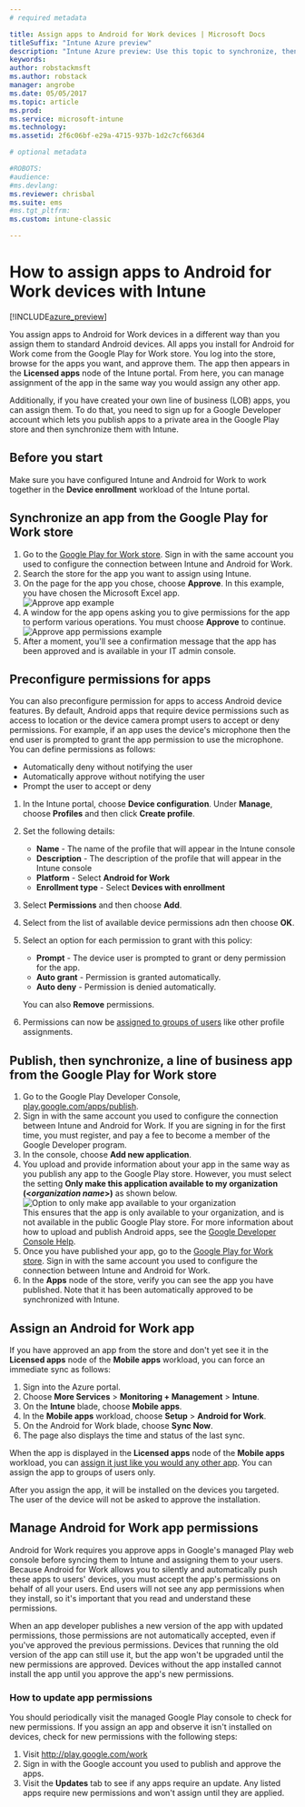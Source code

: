```yaml
---
# required metadata

title: Assign apps to Android for Work devices | Microsoft Docs
titleSuffix: "Intune Azure preview"
description: "Intune Azure preview: Use this topic to synchronize, then assign apps to Android for Work devices from the Google Play for Work Store."
keywords:
author: robstackmsft
ms.author: robstack
manager: angrobe
ms.date: 05/05/2017
ms.topic: article
ms.prod:
ms.service: microsoft-intune
ms.technology:
ms.assetid: 2f6c06bf-e29a-4715-937b-1d2c7cf663d4

# optional metadata

#ROBOTS:
#audience:
#ms.devlang:
ms.reviewer: chrisbal
ms.suite: ems
#ms.tgt_pltfrm:
ms.custom: intune-classic

---
```


# How to assign apps to Android for Work devices with Intune

[!INCLUDE[azure_preview](./includes/azure_preview.md)]

You assign apps to Android for Work devices in a different way than you assign them to standard Android devices. All apps you install for Android for Work come from the Google Play for Work store. You log into the store, browse for the apps you want, and approve them.
The app then appears in the **Licensed apps** node of the Intune portal. From here, you can manage assignment of the app in the same way you would assign any other app.

Additionally, if you have created your own line of business (LOB) apps, you can assign them. To do that, you need to sign up for a Google Developer account which lets you publish apps to a private area in the Google Play store and then synchronize them with Intune.

## Before you start

Make sure you have configured Intune and Android for Work to work together in the **Device enrollment** workload of the Intune portal.

## Synchronize an app from the Google Play for Work store

1. Go to the [Google Play for Work store](https://play.google.com/work). Sign in with the same account you used to configure the connection between Intune and Android for Work.
2. Search the store for the app you want to assign using Intune.
3. On the page for the app you chose, choose **Approve**. In this example, you have chosen the Microsoft Excel app.<br>
  ![Approve app example](media/approve.png)
4. A window for the app opens asking you to give permissions for the app to perform various operations. You must choose **Approve** to continue.<br>
  ![Approve app permissions example](media/approve-app-permissions.png)
5. After a moment, you'll see a confirmation message that the app has been approved and is available in your IT admin console.


## Preconfigure permissions for apps

You can also preconfigure permission for apps to access Android device features. By default, Android apps that require device permissions such as access to location or the device camera prompt users to accept or deny permissions. For example, if an app uses the device's microphone then the end user is prompted to grant the app permission to use the microphone. You can define permissions as follows: 
- Automatically deny without notifying the user
- Automatically approve without notifying the user
- Prompt the user to accept or deny

1. In the Intune portal, choose **Device configuration**. Under **Manage**, choose **Profiles** and then click **Create profile**.
2. Set the following details:
    - **Name** - The name of the profile that will appear in the Intune console
    - **Description** - The  description of the profile that will appear in the Intune console
    - **Platform** - Select **Android for Work**
    - **Enrollment type** - Select **Devices with enrollment**
3. Select **Permissions** and then choose **Add**.
4. Select from the list of available device permissions adn then choose **OK**.
5. Select an option for each permission to grant with this policy:
    - **Prompt** - The device user is prompted to grant or deny permission for the app.
    - **Auto grant** - Permission is granted automatically.
    - **Auto deny** - Permission is denied automatically.

    You can also **Remove** permissions.
6. Permissions can now be [assigned to groups of users](device-profile-assign.md) like other profile assignments.

## Publish, then synchronize, a line of business app from the Google Play for Work store

1. Go to the Google Play Developer Console, [play.google.com/apps/publish](https://play.google.com/apps/publish).
2. Sign in with the same account you used to configure the connection between Intune and Android for Work. If you are signing in for the first time, you must register, and pay a fee to become a member of the Google Developer program.
3. In the console, choose **Add new application**.
4. You upload and provide information about your app in the same way as you publish any app to the Google Play store. However, you must select the setting **Only make this application available to my organization (<*organization name*>)** as shown below.<br>
  ![Option to only make app available to your organization](media/restrict.png)<br>
This ensures that the app is only available to your organization, and is not available in the public Google Play store.
For more information about how to upload and publish Android apps, see the [Google Developer Console Help](https://support.google.com/googleplay/android-developer/answer/113469).
5. Once you have published your app, go to the [Google Play for Work store](https://play.google.com/work). Sign in with the same account you used to configure the connection between Intune and Android for Work.
6. In the **Apps** node of the store, verify you can see the app you have published. Note that it has been automatically approved to be synchronized with Intune.

## Assign an Android for Work app

If you have approved an app from the store and don't yet see it in the **Licensed apps** node of the **Mobile apps** workload, you can force an immediate sync as follows:

1. Sign into the Azure portal.
2. Choose **More Services** > **Monitoring + Management** > **Intune**.
3. On the **Intune** blade, choose **Mobile apps**.
4. In the **Mobile apps** workload, choose **Setup** > **Android for Work**.
5. On the Android for Work blade, choose **Sync Now**.
6. The page also displays the time and status of the last sync.

When the app is displayed in the **Licensed apps** node of the **Mobile apps** workload, you can [assign it just like you would any other app](/intune-azure/manage-apps/deploy-apps). You can assign the app to groups of users only.

After you assign the app, it will be installed on the devices you targeted. The user of the device will not be asked to approve the installation.

## Manage Android for Work app permissions
Android for Work requires you approve apps in Google's managed Play web console before syncing them to Intune and assigning them to your users.  Because Android for Work allows you to silently and automatically push these apps to users' devices, you must accept the app's permissions on behalf of all your users.  End users will not see any app permissions when they install, so it's important that you read and understand these permissions.

When an app developer publishes a new version of the app with updated permissions, those permissions are not automatically accepted, even if you've approved the previous permissions. Devices that running the old version of the app can still use it, but the app won't be upgraded until the new permissions are approved. Devices without the app installed cannot install the app until you approve the app's new permissions.

### How to update app permissions

You should periodically visit the managed Google Play console to check for new permissions. If you assign an app and observe it isn't installed on devices, check for new permissions with the following steps:

1. Visit http://play.google.com/work
2. Sign in with the Google account you used to publish and approve the apps.
3. Visit the **Updates** tab to see if any apps require an update.  Any listed apps require new permissions and won't assign until they are applied.  





